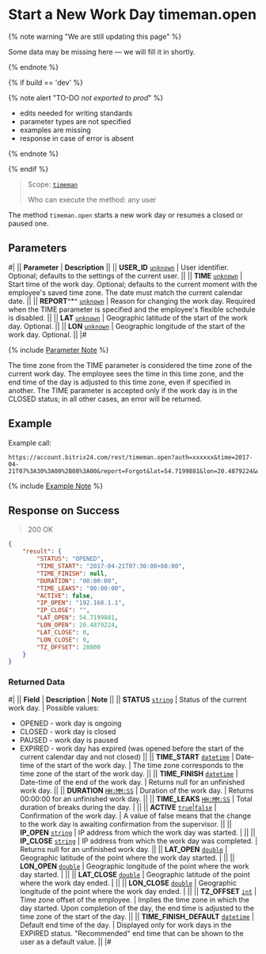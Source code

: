 # Start a New Work Day timeman.open

{% note warning "We are still updating this page" %}

Some data may be missing here — we will fill it in shortly.

{% endnote %}

{% if build == 'dev' %}

{% note alert "TO-DO _not exported to prod_" %}

- edits needed for writing standards
- parameter types are not specified
- examples are missing
- response in case of error is absent

{% endnote %}

{% endif %}

> Scope: [`timeman`](../../scopes/permissions.md)
>
> Who can execute the method: any user

The method `timeman.open` starts a new work day or resumes a closed or paused one.

## Parameters

#|
|| **Parameter** | **Description** ||
|| **USER_ID**
[`unknown`](../../data-types.md) | User identifier. Optional; defaults to the settings of the current user. ||
|| **TIME**
[`unknown`](../../data-types.md) | Start time of the work day. Optional; defaults to the current moment with the employee's saved time zone. The date must match the current calendar date. ||
|| **REPORT**^*^
[`unknown`](../../data-types.md) | Reason for changing the work day. Required when the TIME parameter is specified and the employee's flexible schedule is disabled. ||
|| **LAT**
[`unknown`](../../data-types.md) | Geographic latitude of the start of the work day. Optional. ||
|| **LON**
[`unknown`](../../data-types.md) | Geographic longitude of the start of the work day. Optional. ||
|#

{% include [Parameter Note](../../../_includes/required.md) %}

The time zone from the TIME parameter is considered the time zone of the current work day. The employee sees the time in this time zone, and the end time of the day is adjusted to this time zone, even if specified in another. The TIME parameter is accepted only if the work day is in the CLOSED status; in all other cases, an error will be returned.

## Example

Example call:

```http
https://account.bitrix24.com/rest/timeman.open?auth=xxxxxx&time=2017-04-21T07%3A30%3A00%2B08%3A00&report=Forgot&lat=54.7199881&lon=20.4879224&user_id=5
```

{% include [Example Note](../../../_includes/examples.md) %}

## Response on Success

> 200 OK
```json
{
    "result": {
        "STATUS": "OPENED",
        "TIME_START": "2017-04-21T07:30:00+08:00",
        "TIME_FINISH": null,
        "DURATION": "00:00:00",
        "TIME_LEAKS": "00:00:00",
        "ACTIVE": false,
        "IP_OPEN": "192.168.1.1",
        "IP_CLOSE": "",
        "LAT_OPEN": 54.7199881,
        "LON_OPEN": 20.4879224,
        "LAT_CLOSE": 0,
        "LON_CLOSE": 0,
        "TZ_OFFSET": 28800
    }
}
```

### Returned Data

#|
|| **Field** | **Description** | **Note** ||
|| **STATUS**
 [`string`](../../data-types.md) | Status of the current work day. | Possible values:
- OPENED - work day is ongoing
- CLOSED - work day is closed
- PAUSED - work day is paused
- EXPIRED - work day has expired (was opened before the start of the current calendar day and not closed) ||
|| **TIME_START**
[`datetime`](../../data-types.md) | Date-time of the start of the work day. | The time zone corresponds to the time zone of the start of the work day. ||
|| **TIME_FINISH**
[`datetime`](../../data-types.md) | Date-time of the end of the work day. | Returns null for an unfinished work day. ||
|| **DURATION**
[`HH:MM:SS`](../../data-types.md) | Duration of the work day. | Returns 00:00:00 for an unfinished work day. ||
|| **TIME_LEAKS**
[`HH:MM:SS`](../../data-types.md) | Total duration of breaks during the day. | ||
|| **ACTIVE**
[`true`\|`false`](../../data-types.md) | Confirmation of the work day. | A value of false means that the change to the work day is awaiting confirmation from the supervisor. ||
|| **IP_OPEN**
[`string`](../../data-types.md) | IP address from which the work day was started. | ||
|| **IP_CLOSE**
[`string`](../../data-types.md) | IP address from which the work day was completed. | Returns null for an unfinished work day. ||
|| **LAT_OPEN**
[`double`](../../data-types.md) | Geographic latitude of the point where the work day started. | ||
|| **LON_OPEN**
[`double`](../../data-types.md) | Geographic longitude of the point where the work day started. | ||
|| **LAT_CLOSE**
[`double`](../../data-types.md) | Geographic latitude of the point where the work day ended. | ||
|| **LON_CLOSE**
[`double`](../../data-types.md) | Geographic longitude of the point where the work day ended. | ||
|| **TZ_OFFSET**
[`int`](../../data-types.md) | Time zone offset of the employee. | Implies the time zone in which the day started. Upon completion of the day, the end time is adjusted to the time zone of the start of the day. ||
|| **TIME_FINISH_DEFAULT**
[`datetime`](../../data-types.md) | Default end time of the day. | Displayed only for work days in the EXPIRED status. "Recommended" end time that can be shown to the user as a default value. ||
|#
